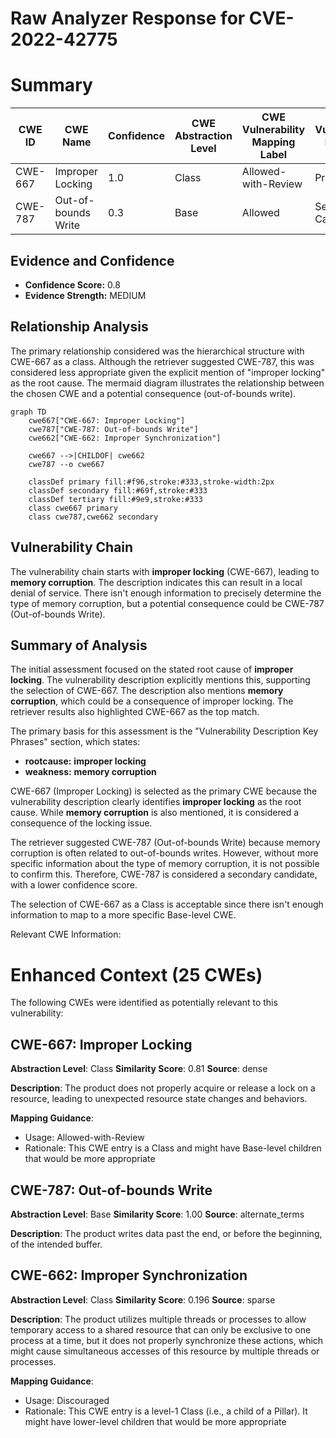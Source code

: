 # Raw Analyzer Response for CVE-2022-42775

# Summary
| CWE ID | CWE Name | Confidence | CWE Abstraction Level | CWE Vulnerability Mapping Label | CWE-Vulnerability Mapping Notes |
|---|---|---|---|---|---|
| CWE-667 | Improper Locking | 1.0 | Class | Allowed-with-Review | Primary CWE |
| CWE-787 | Out-of-bounds Write | 0.3 | Base | Allowed | Secondary Candidate |

## Evidence and Confidence

*   **Confidence Score:** 0.8
*   **Evidence Strength:** MEDIUM

## Relationship Analysis
The primary relationship considered was the hierarchical structure with CWE-667 as a class. Although the retriever suggested CWE-787, this was considered less appropriate given the explicit mention of "improper locking" as the root cause. The mermaid diagram illustrates the relationship between the chosen CWE and a potential consequence (out-of-bounds write).

```mermaid
graph TD
    cwe667["CWE-667: Improper Locking"]
    cwe787["CWE-787: Out-of-bounds Write"]
    cwe662["CWE-662: Improper Synchronization"]

    cwe667 -->|CHILDOF| cwe662
    cwe787 --o cwe667
    
    classDef primary fill:#f96,stroke:#333,stroke-width:2px
    classDef secondary fill:#69f,stroke:#333
    classDef tertiary fill:#9e9,stroke:#333
    class cwe667 primary
    class cwe787,cwe662 secondary
```

## Vulnerability Chain
The vulnerability chain starts with **improper locking** (CWE-667), leading to **memory corruption**. The description indicates this can result in a local denial of service. There isn't enough information to precisely determine the type of memory corruption, but a potential consequence could be CWE-787 (Out-of-bounds Write).

## Summary of Analysis
The initial assessment focused on the stated root cause of **improper locking**. The vulnerability description explicitly mentions this, supporting the selection of CWE-667. The description also mentions **memory corruption**, which could be a consequence of improper locking. The retriever results also highlighted CWE-667 as the top match.

The primary basis for this assessment is the "Vulnerability Description Key Phrases" section, which states:
- **rootcause:** **improper locking**
- **weakness:** **memory corruption**

CWE-667 (Improper Locking) is selected as the primary CWE because the vulnerability description clearly identifies **improper locking** as the root cause. While **memory corruption** is also mentioned, it is considered a consequence of the locking issue.

The retriever suggested CWE-787 (Out-of-bounds Write) because memory corruption is often related to out-of-bounds writes. However, without more specific information about the type of memory corruption, it is not possible to confirm this. Therefore, CWE-787 is considered a secondary candidate, with a lower confidence score.

The selection of CWE-667 as a Class is acceptable since there isn't enough information to map to a more specific Base-level CWE.

Relevant CWE Information:

# Enhanced Context (25 CWEs)
The following CWEs were identified as potentially relevant to this vulnerability:

## CWE-667: Improper Locking
**Abstraction Level**: Class
**Similarity Score**: 0.81
**Source**: dense

**Description**:
The product does not properly acquire or release a lock on a resource, leading to unexpected resource state changes and behaviors.

**Mapping Guidance**:
- Usage: Allowed-with-Review
- Rationale: This CWE entry is a Class and might have Base-level children that would be more appropriate

## CWE-787: Out-of-bounds Write
**Abstraction Level**: Base
**Similarity Score**: 1.00
**Source**: alternate_terms

**Description**:
The product writes data past the end, or before the beginning, of the intended buffer.

## CWE-662: Improper Synchronization
**Abstraction Level**: Class
**Similarity Score**: 0.196
**Source**: sparse

**Description**:
The product utilizes multiple threads or processes to allow temporary access to a shared resource that can only be exclusive to one process at a time, but it does not properly synchronize these actions, which might cause simultaneous accesses of this resource by multiple threads or processes.

**Mapping Guidance**:
- Usage: Discouraged
- Rationale: This CWE entry is a level-1 Class (i.e., a child of a Pillar). It might have lower-level children that would be more appropriate